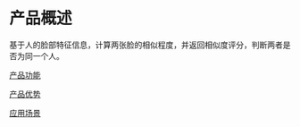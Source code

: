 #  产品概述

基于人的脸部特征信息，计算两张脸的相似程度，并返回相似度评分，判断两者是否为同一个人。

[产品功能](Features.md)

[产品优势](Benefits.md)

[应用场景](Application-Scenarios.md)